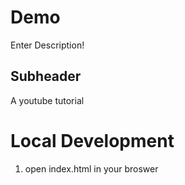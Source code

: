 # Demo

Enter Description!

## Subheader

A youtube tutorial

 # Local Development

 1. open index.html in your broswer 